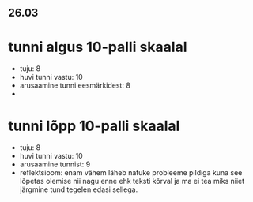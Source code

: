 ## 26.03

# tunni algus 10-palli skaalal

-   tuju: 8
-   huvi tunni vastu: 10
-   arusaamine tunni eesmärkidest: 8
-

# tunni lõpp 10-palli skaalal

-   tuju: 8
-   huvi tunni vastu: 10
-   arusaamine tunnist: 9
-   reflektsioom: enam vähem läheb natuke probleeme pildiga kuna see lõpetas olemise nii nagu enne ehk teksti kõrval ja ma ei tea miks niiet järgmine tund tegelen edasi sellega.
